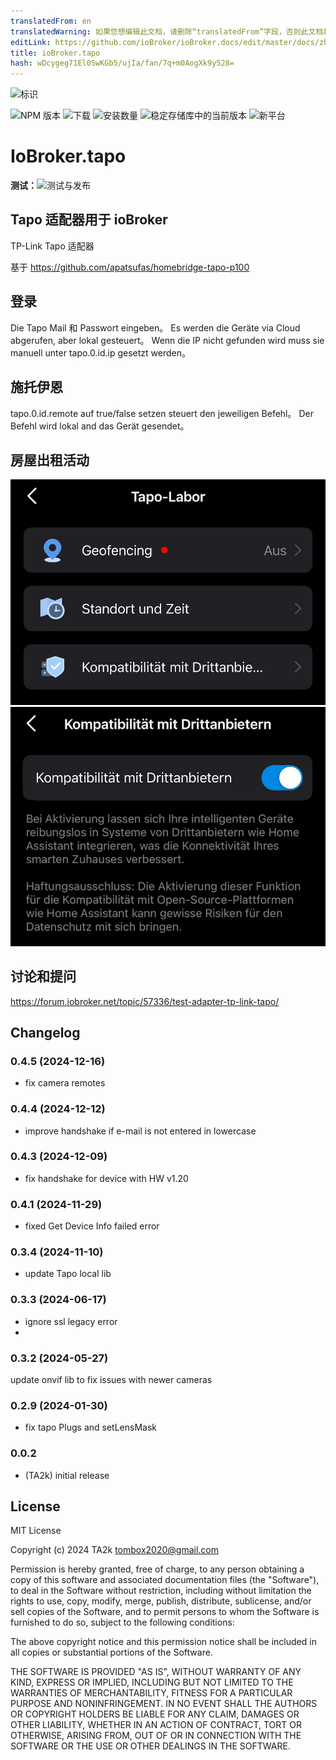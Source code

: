 ```yaml
---
translatedFrom: en
translatedWarning: 如果您想编辑此文档，请删除“translatedFrom”字段，否则此文档将再次自动翻译
editLink: https://github.com/ioBroker/ioBroker.docs/edit/master/docs/zh-cn/adapterref/iobroker.tapo/README.md
title: ioBroker.tapo
hash: wDcygeg71El0SwKGb5/ujIa/fan/7q+m0AogXk9y528=
---
```

![标识](../../../en/adapterref/iobroker.tapo/admin/tapo.png)

![NPM 版本](https://img.shields.io/npm/v/iobroker.tapo.svg)
![下载](https://img.shields.io/npm/dm/iobroker.tapo.svg)
![安装数量](https://iobroker.live/badges/tapo-installed.svg)
![稳定存储库中的当前版本](https://iobroker.live/badges/tapo-stable.svg)
![新平台](https://nodei.co/npm/iobroker.tapo.png?downloads=true)

# IoBroker.tapo
**测试：**![测试与发布](https://github.com/TA2k/ioBroker.tapo/workflows/Test%20and%20Release/badge.svg)

## Tapo 适配器用于 ioBroker
TP-Link Tapo 适配器

基于 https://github.com/apatsufas/homebridge-tapo-p100

## 登录
Die Tapo Mail 和 Passwort eingeben。 Es werden die Geräte via Cloud abgerufen, aber lokal gesteuert。
Wenn die IP nicht gefunden wird muss sie manuell unter tapo.0.id.ip gesetzt werden。

## 施托伊恩
tapo.0.id.remote auf true/false setzen steuert den jeweiligen Befehl。 Der Befehl wird lokal and das Gerät gesendet。

## 房屋出租活动
![替代文本](./img/tpcamera01.jpeg "TP 劳工")![替代文本](../../../en/adapterref/iobroker.tapo/img/tpcamera02.jpeg "TP 劳工")

## 讨论和提问
<https://forum.iobroker.net/topic/57336/test-adapter-tp-link-tapo/>

## Changelog
### 0.4.5 (2024-12-16)

- fix camera remotes

### 0.4.4 (2024-12-12)

- improve handshake if e-mail is not entered in lowercase

### 0.4.3 (2024-12-09)

- fix handshake for device with HW v1.20

### 0.4.1 (2024-11-29)

- fixed Get Device Info failed error

### 0.3.4 (2024-11-10)

- update Tapo local lib

### 0.3.3 (2024-06-17)

- ignore ssl legacy error
-

### 0.3.2 (2024-05-27)

update onvif lib to fix issues with newer cameras

### 0.2.9 (2024-01-30)

- fix tapo Plugs and setLensMask

### 0.0.2

- (TA2k) initial release

## License

MIT License

Copyright (c) 2024 TA2k <tombox2020@gmail.com>

Permission is hereby granted, free of charge, to any person obtaining a copy
of this software and associated documentation files (the "Software"), to deal
in the Software without restriction, including without limitation the rights
to use, copy, modify, merge, publish, distribute, sublicense, and/or sell
copies of the Software, and to permit persons to whom the Software is
furnished to do so, subject to the following conditions:

The above copyright notice and this permission notice shall be included in all
copies or substantial portions of the Software.

THE SOFTWARE IS PROVIDED "AS IS", WITHOUT WARRANTY OF ANY KIND, EXPRESS OR
IMPLIED, INCLUDING BUT NOT LIMITED TO THE WARRANTIES OF MERCHANTABILITY,
FITNESS FOR A PARTICULAR PURPOSE AND NONINFRINGEMENT. IN NO EVENT SHALL THE
AUTHORS OR COPYRIGHT HOLDERS BE LIABLE FOR ANY CLAIM, DAMAGES OR OTHER
LIABILITY, WHETHER IN AN ACTION OF CONTRACT, TORT OR OTHERWISE, ARISING FROM,
OUT OF OR IN CONNECTION WITH THE SOFTWARE OR THE USE OR OTHER DEALINGS IN THE
SOFTWARE.